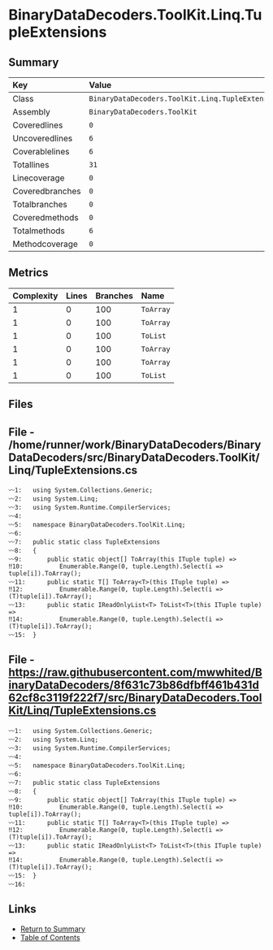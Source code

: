 ﻿# BinaryDataDecoders.ToolKit.Linq.TupleExtensions

## Summary

| Key             | Value                                             |
| :-------------- | :------------------------------------------------ |
| Class           | `BinaryDataDecoders.ToolKit.Linq.TupleExtensions` |
| Assembly        | `BinaryDataDecoders.ToolKit`                      |
| Coveredlines    | `0`                                               |
| Uncoveredlines  | `6`                                               |
| Coverablelines  | `6`                                               |
| Totallines      | `31`                                              |
| Linecoverage    | `0`                                               |
| Coveredbranches | `0`                                               |
| Totalbranches   | `0`                                               |
| Coveredmethods  | `0`                                               |
| Totalmethods    | `6`                                               |
| Methodcoverage  | `0`                                               |

## Metrics

| Complexity | Lines | Branches | Name      |
| :--------- | :---- | :------- | :-------- |
| 1          | 0     | 100      | `ToArray` |
| 1          | 0     | 100      | `ToArray` |
| 1          | 0     | 100      | `ToList`  |
| 1          | 0     | 100      | `ToArray` |
| 1          | 0     | 100      | `ToArray` |
| 1          | 0     | 100      | `ToList`  |

## Files

## File - /home/runner/work/BinaryDataDecoders/BinaryDataDecoders/src/BinaryDataDecoders.ToolKit/Linq/TupleExtensions.cs

```CSharp
〰1:   using System.Collections.Generic;
〰2:   using System.Linq;
〰3:   using System.Runtime.CompilerServices;
〰4:   
〰5:   namespace BinaryDataDecoders.ToolKit.Linq;
〰6:   
〰7:   public static class TupleExtensions
〰8:   {
〰9:       public static object[] ToArray(this ITuple tuple) =>
‼10:          Enumerable.Range(0, tuple.Length).Select(i => tuple[i]).ToArray();
〰11:      public static T[] ToArray<T>(this ITuple tuple) =>
‼12:          Enumerable.Range(0, tuple.Length).Select(i => (T)tuple[i]).ToArray();
〰13:      public static IReadOnlyList<T> ToList<T>(this ITuple tuple) =>
‼14:          Enumerable.Range(0, tuple.Length).Select(i => (T)tuple[i]).ToArray();
〰15:  }
```

## File - https://raw.githubusercontent.com/mwwhited/BinaryDataDecoders/8f631c73b86dfbff461b431d62cf8c3119f222f7/src/BinaryDataDecoders.ToolKit/Linq/TupleExtensions.cs

```CSharp
〰1:   using System.Collections.Generic;
〰2:   using System.Linq;
〰3:   using System.Runtime.CompilerServices;
〰4:   
〰5:   namespace BinaryDataDecoders.ToolKit.Linq;
〰6:   
〰7:   public static class TupleExtensions
〰8:   {
〰9:       public static object[] ToArray(this ITuple tuple) =>
‼10:          Enumerable.Range(0, tuple.Length).Select(i => tuple[i]).ToArray();
〰11:      public static T[] ToArray<T>(this ITuple tuple) =>
‼12:          Enumerable.Range(0, tuple.Length).Select(i => (T)tuple[i]).ToArray();
〰13:      public static IReadOnlyList<T> ToList<T>(this ITuple tuple) =>
‼14:          Enumerable.Range(0, tuple.Length).Select(i => (T)tuple[i]).ToArray();
〰15:  }
〰16:  
```

## Links

* [Return to Summary](Summary.md)
* [Table of Contents](../TOC.md)

